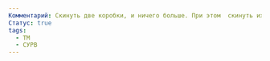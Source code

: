 ```yaml
---
Комментарий: Скинуть две коробки, и ничего больше. При этом  скинуть их Саше в Личку
Статус: true
tags:
  - TM
  - СУРВ
---
```

